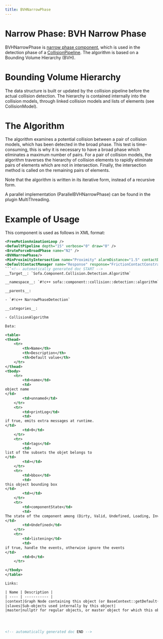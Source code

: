 ```yaml
---
title: BVHNarrowPhase
---
```


Narrow Phase: BVH Narrow Phase
==============================

BVHNarrowPhase is [narrow phase component](./narrowphase), which is used in the detection phase of a [CollisionPipeline](../collisionpipeline/#collision-detection).
The algorithm is based on a Bounding Volume Hierarchy (BVH).


Bounding Volume Hierarchy
=========================

The data structure is built or updated by the collision pipeline before the actual collision detection.
The hierarchy is contained internally into the collision models, through linked collision models and lists of elements (see CollisionModel).

The Algorithm
=============

The algorithm examines a potential collision between a pair of collision models, which has been detected in the broad phase.
This test is time-consuming, this is why it is necessary to have a broad phase which eliminates a maximum number of pairs.
For a pair of collision models, the algorithm traverses the hierarchy of collision elements to rapidly eliminate pairs of elements which are not in intersection.
Finally, the intersection method is called on the remaining pairs of elements.

Note that the algorithm is written in its iterative form, instead of a recursive form.

A parallel implementation (ParallelBVHNarrowPhase) can be found in the plugin MultiThreading.

Example of Usage
================

This component is used as follows in XML format:

```xml
<FreeMotionAnimationLoop />
<DefaultPipeline depth="15" verbose="0" draw="0" />
<BruteForceBroadPhase name="N2" />
<BVHNarrowPhase/>
<MinProximityIntersection name="Proximity" alarmDistance="1.5" contactDistance="1" />
<DefaultContactManager name="Response" response="FrictionContactConstraint" />
```<!-- automatically generated doc START -->
__Target__: `Sofa.Component.Collision.Detection.Algorithm`

__namespace__: `#!c++ sofa::component::collision::detection::algorithm`

__parents__: 

- `#!c++ NarrowPhaseDetection`

__categories__: 

- CollisionAlgorithm

Data: 

<table>
<thead>
    <tr>
        <th>Name</th>
        <th>Description</th>
        <th>Default value</th>
    </tr>
</thead>
<tbody>
	<tr>
		<td>name</td>
		<td>
object name
</td>
		<td>unnamed</td>
	</tr>
	<tr>
		<td>printLog</td>
		<td>
if true, emits extra messages at runtime.
</td>
		<td>0</td>
	</tr>
	<tr>
		<td>tags</td>
		<td>
list of the subsets the objet belongs to
</td>
		<td></td>
	</tr>
	<tr>
		<td>bbox</td>
		<td>
this object bounding box
</td>
		<td></td>
	</tr>
	<tr>
		<td>componentState</td>
		<td>
The state of the component among (Dirty, Valid, Undefined, Loading, Invalid).
</td>
		<td>Undefined</td>
	</tr>
	<tr>
		<td>listening</td>
		<td>
if true, handle the events, otherwise ignore the events
</td>
		<td>0</td>
	</tr>

</tbody>
</table>

Links: 

| Name | Description |
| ---- | ----------- |
|context|Graph Node containing this object (or BaseContext::getDefault() if no graph is used)|
|slaves|Sub-objects used internally by this object|
|master|nullptr for regular objects, or master object for which this object is one sub-objects|




<!-- automatically generated doc END -->
